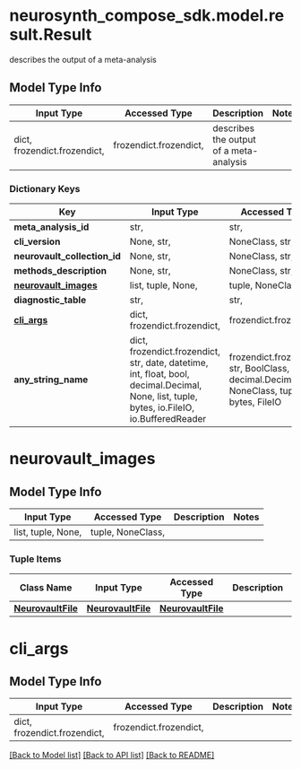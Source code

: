 # neurosynth_compose_sdk.model.result.Result

describes the output of a meta-analysis

## Model Type Info
Input Type | Accessed Type | Description | Notes
------------ | ------------- | ------------- | -------------
dict, frozendict.frozendict,  | frozendict.frozendict,  | describes the output of a meta-analysis | 

### Dictionary Keys
Key | Input Type | Accessed Type | Description | Notes
------------ | ------------- | ------------- | ------------- | -------------
**meta_analysis_id** | str,  | str,  |  | [optional] 
**cli_version** | None, str,  | NoneClass, str,  |  | [optional] 
**neurovault_collection_id** | None, str,  | NoneClass, str,  |  | [optional] 
**methods_description** | None, str,  | NoneClass, str,  |  | [optional] 
**[neurovault_images](#neurovault_images)** | list, tuple, None,  | tuple, NoneClass,  |  | [optional] 
**diagnostic_table** | str,  | str,  |  | [optional] 
**[cli_args](#cli_args)** | dict, frozendict.frozendict,  | frozendict.frozendict,  |  | [optional] 
**any_string_name** | dict, frozendict.frozendict, str, date, datetime, int, float, bool, decimal.Decimal, None, list, tuple, bytes, io.FileIO, io.BufferedReader | frozendict.frozendict, str, BoolClass, decimal.Decimal, NoneClass, tuple, bytes, FileIO | any string name can be used but the value must be the correct type | [optional]

# neurovault_images

## Model Type Info
Input Type | Accessed Type | Description | Notes
------------ | ------------- | ------------- | -------------
list, tuple, None,  | tuple, NoneClass,  |  | 

### Tuple Items
Class Name | Input Type | Accessed Type | Description | Notes
------------- | ------------- | ------------- | ------------- | -------------
[**NeurovaultFile**](NeurovaultFile.md) | [**NeurovaultFile**](NeurovaultFile.md) | [**NeurovaultFile**](NeurovaultFile.md) |  | 

# cli_args

## Model Type Info
Input Type | Accessed Type | Description | Notes
------------ | ------------- | ------------- | -------------
dict, frozendict.frozendict,  | frozendict.frozendict,  |  | 

[[Back to Model list]](../../README.md#documentation-for-models) [[Back to API list]](../../README.md#documentation-for-api-endpoints) [[Back to README]](../../README.md)

